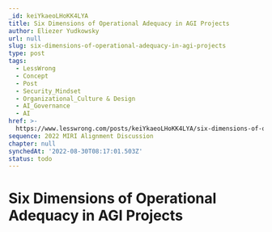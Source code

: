 ```yaml
---
_id: keiYkaeoLHoKK4LYA
title: Six Dimensions of Operational Adequacy in AGI Projects
author: Eliezer Yudkowsky
url: null
slug: six-dimensions-of-operational-adequacy-in-agi-projects
type: post
tags:
  - LessWrong
  - Concept
  - Post
  - Security_Mindset
  - Organizational_Culture & Design
  - AI_Governance
  - AI
href: >-
  https://www.lesswrong.com/posts/keiYkaeoLHoKK4LYA/six-dimensions-of-operational-adequacy-in-agi-projects
sequence: 2022 MIRI Alignment Discussion
chapter: null
synchedAt: '2022-08-30T08:17:01.503Z'
status: todo
---
```


# Six Dimensions of Operational Adequacy in AGI Projects
